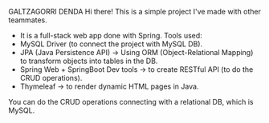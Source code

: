 GALTZAGORRI DENDA
Hi there! This is a simple project I've made with other teammates.
- It is a full-stack web app done with Spring. Tools used:
- MySQL Driver (to connect the project with MySQL DB).
- JPA (Java Persistence API) -> Using ORM (Object-Relational Mapping) to transform objects into tables in the DB.
- Spring Web + SpringBoot Dev tools -> to create RESTful API (to do the CRUD operations).
- Thymeleaf -> to render dynamic HTML pages in Java.

You can do the CRUD operations connecting with a relational DB, which is MySQL. 
